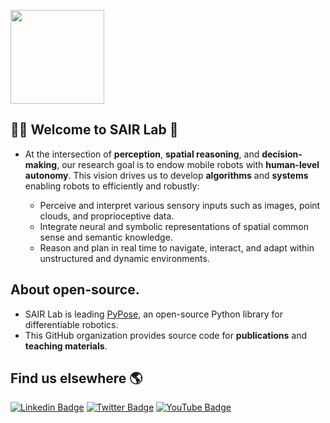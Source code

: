 [<img src="https://github.com/sair-lab/.github/assets/8695500/2308d56a-70f5-480f-936d-379c1a744957" height="150"/>](https://sairlab.org)

## 🙋‍♀️ Welcome to SAIR Lab 🙌

- At the intersection of **perception**, **spatial reasoning**, and **decision-making**, our research goal is to endow mobile robots with **human-level autonomy**. This vision drives us to develop **algorithms** and **systems** enabling robots to efficiently and robustly:

  - Perceive and interpret various sensory inputs such as images, point clouds, and proprioceptive data.
  - Integrate neural and symbolic representations of spatial common sense and semantic knowledge.
  - Reason and plan in real time to navigate, interact, and adapt within unstructured and dynamic environments.

## About open-source.

- SAIR Lab is leading [PyPose](https://github.com/pypose/pypose), an open-source Python library for differentiable robotics.
- This GitHub organization provides source code for **publications** and **teaching materials**.

## Find us elsewhere 🌎

[![Linkedin Badge](https://img.shields.io/badge/-LinkedIn-blue?style=flat&logo=Linkedin&logoColor=white&link=https://www.linkedin.com/company/sairlab)](https://www.linkedin.com/company/sairlab)
[![Twitter Badge](https://img.shields.io/badge/-Twitter-1ca0f1?style=flat&labelColor=1ca0f1&logo=twitter&logoColor=white&link=https://twitter.com/sairlab_org/)](https://twitter.com/sairlab_org/)
[![YouTube Badge](https://img.shields.io/badge/-YouTube-1ca0f1?style=flat&labelColor=1ca0f1&logo=youtube&logoColor=white&link=https://www.youtube.com/@sairlab/videos)](https://www.youtube.com/@sairlab/videos)
